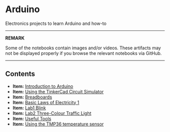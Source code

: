 # Arduino

Electronics projects to learn Arduino  and how-to

---
  **REMARK**
  
  Some of the notebooks contain images and/or videos. These artifacts may not be displayed properly if you browse the relevant notebooks via GitHub. 


---


## Contents

- **Item:** <a href="notebooks/introduction.ipynb">Introduction to Arduino</a>
- **Item:** <a href="notebooks/using_tinker_cad_circuit_simulator.ipynb">Using the TinkerCad Circuit Simulator</a>
- **Item:** <a href="notebooks/arduino_and_breadboards.ipynb">Breadboards</a>
- **Item:** <a href="notebooks/basic_laws_of_electricity_1.ipynb">Basic Laws of Electricity 1</a>
- **Item:** <a href="notebooks/lab_1_blink.ipynb">Lab1 Blink</a>
- **Item:** <a href="notebooks/lab_2_three_color_traffic_light.ipynb">Lab2 Three-Colour Traffic Light</a>
- **Item:** <a href="notebooks/useful_tools.ipynb">Useful Tools</a>
- **Item:** <a href="#">Using the TMP36 temperature sensor</a>
